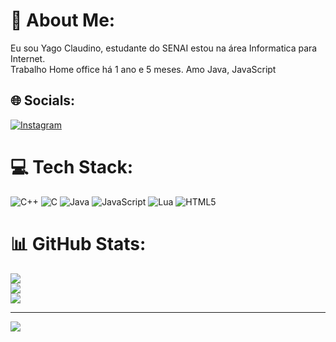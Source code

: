 # 💫 About Me:
Eu sou Yago Claudino, estudante do SENAI estou na área Informatica para Internet.<br>Trabalho Home office há 1 ano e 5 meses. Amo Java, JavaScript<br>


## 🌐 Socials:
[![Instagram](https://img.shields.io/badge/Instagram-%23E4405F.svg?logo=Instagram&logoColor=white)](https://instagram.com/Chikago_Claudino) 

# 💻 Tech Stack:
![C++](https://img.shields.io/badge/c++-%2300599C.svg?style=for-the-badge&logo=c%2B%2B&logoColor=white) ![C](https://img.shields.io/badge/c-%2300599C.svg?style=for-the-badge&logo=c&logoColor=white) ![Java](https://img.shields.io/badge/java-%23ED8B00.svg?style=for-the-badge&logo=openjdk&logoColor=white) ![JavaScript](https://img.shields.io/badge/javascript-%23323330.svg?style=for-the-badge&logo=javascript&logoColor=%23F7DF1E) ![Lua](https://img.shields.io/badge/lua-%232C2D72.svg?style=for-the-badge&logo=lua&logoColor=white) ![HTML5](https://img.shields.io/badge/html5-%23E34F26.svg?style=for-the-badge&logo=html5&logoColor=white)
# 📊 GitHub Stats:
![](https://github-readme-stats.vercel.app/api?username=ChikagoZY&theme=dark&hide_border=false&include_all_commits=false&count_private=false)<br/>
![](https://github-readme-streak-stats.herokuapp.com/?user=ChikagoZY&theme=dark&hide_border=false)<br/>
![](https://github-readme-stats.vercel.app/api/top-langs/?username=ChikagoZY&theme=dark&hide_border=false&include_all_commits=false&count_private=false&layout=compact)

---
[![](https://visitcount.itsvg.in/api?id=ChikagoZY&icon=0&color=0)](https://visitcount.itsvg.in)
